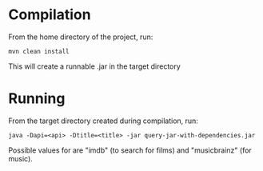 # Compilation

From the home directory of the project, run:

`mvn clean install`

This will create a runnable .jar in the target directory

# Running

From the target directory created during compilation, run:

`java -Dapi=<api> -Dtitle=<title> -jar query-jar-with-dependencies.jar`

Possible values for <api> are "imdb" (to search for films) and "musicbrainz" (for music).
<title> is the name of the film or album, respectively.
Both parameters are case-insensitive.